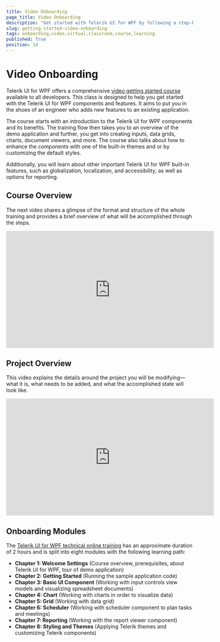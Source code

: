 ```yaml
---
title: Video Onboarding
page_title: Video Onboarding
description: "Get started with Telerik UI for WPF by following a step-by-step video tutorial that helps you develop a real-life project."
slug: getting-started-video-onboarding
tags: onboarding,video,virtual,classroom,course,learning
published: True
position: 14
---
```


# Video Onboarding

Telerik UI for WPF offers a comprehensive [video getting started course](https://www.telerik.com/support/video-courses) available to all developers. This class is designed to help you get started with the Telerik UI for WPF components and features. It aims to put you in the shoes of an engineer who adds new features to an existing application.

The course starts with an introduction to the Telerik UI for WPF components and its benefits. The training flow then takes you to an overview of the demo application and further, you get into creating inputs, data grids, charts, document viewers, and more. The course also talks about how to enhance the components with one of the built-in themes and or by customizing the default styles.

Additionally, you will learn about other important Telerik UI for WPF built-in features, such as globalization, localization, and accessibility, as well as options for reporting. 

## Course Overview

The next video shares a glimpse of the format and structure of the whole training and provides a brief overview of what will be accomplished through the steps. 
<iframe width="560" height="315" src="https://www.youtube.com/embed/tVpTR_ZK_kY" title="Telerik UI for WPF - Overview of the Onboarding Course" frameborder="0" allow="accelerometer; autoplay; clipboard-write; encrypted-media; gyroscope; picture-in-picture" allowfullscreen></iframe>

## Project Overview

This video explains the details around the project you will be modifying&mdash;what it is, what needs to be added, and what the accomplished state will look like.
<iframe width="560" height="315" src="https://www.youtube.com/embed/eWf1t2jqEoE" title="Telerik UI for WPF - Project Overview" frameborder="0" allow="accelerometer; autoplay; clipboard-write; encrypted-media; gyroscope; picture-in-picture" allowfullscreen></iframe>

## Onboarding Modules

The [Telerik UI for WPF technical online training](https://www.youtube.com/playlist?list=PLvmaC-XMqeBarzOke7ro9VvoiVlAiDyuy) has an approximate duration of 2 hours and is split into eight modules with the following learning path:

* **Chapter 1: Welcome Settings** (Course overview, prerequisites, about Telerik UI for WPF, tour of demo application)
* **Chapter 2: Getting Started** (Running the sample application code)
* **Chapter 3: Basic UI Component** (Working with input controls view models and visualizing spreadsheet documents)
* **Chapter 4: Chart** (Working with charts in order to visualize data)
* **Chapter 5: Grid** (Working with data grid)
* **Chapter 6: Scheduler** (Working with scheduler component to plan tasks and meetings)
* **Chapter 7: Reporting** (Working with the report viewer component)
* **Chapter 8: Styling and Themes** (Applying Telerik themes and customizing Telerik components)
